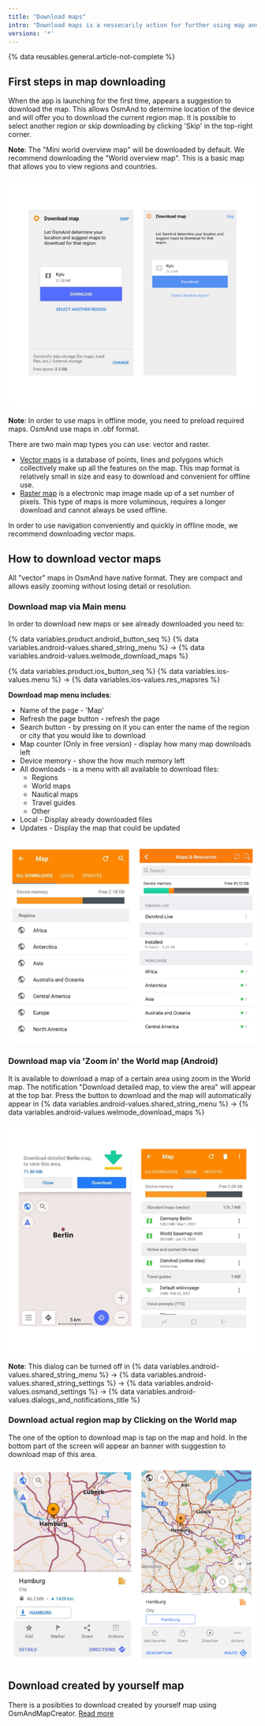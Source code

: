 ```yaml
---
title: "Download maps"
intro: "Download maps is a nessecarily action for further using map and navigation in offline mode. Maps can be downloaded both through the list in the main menu and by clicking on the needed territory on the map."
versions: '*'
---
```

{% data reusables.general.article-not-complete %}

## First steps in map downloading

When the app is launching for the first time,  appears a suggestion  to download the map. This allows OsmAnd to determine location of the device  and will offer you to download the current region map. It is possible to select another region or skip downloading by clicking 'Skip' in the top-right corner.

**Note**: The "Mini world overview map"  will be downloaded by default. We recommend downloading the "World overview map". This is a basic map that allows you to view regions and countries.

![Download map](/assets/images/settings/download_map.png)

**Note**: In order to use maps in offline mode, you need to preload required maps. OsmAnd use  maps  in .obf  format.

There are two main map types you can use: vector and raster.
- [Vector maps](/osmand/start-with/download-maps#how-to-download-vector-maps) is a database of points, lines and polygons which collectively make up all the features on the map. This map format is relatively small in size and easy to download and convenient for offline use.
- [Raster map](/osmand/map/online-raster-maps) is a  electronic map image made up of a set number of pixels. This type of maps is more voluminous, requires a longer download and cannot always be used offline. 

In order to use navigation conveniently and quickly in offline mode, we recommend downloading vector maps.
## How to download vector maps
All "vector" maps in OsmAnd have native format. They are compact and allows  easily zooming without losing detail or resolution. 
### Download map via Main menu
In order to download new maps or see already downloaded you need to:

{% data variables.product.android_button_seq %} {% data variables.android-values.shared_string_menu %} → {% data variables.android-values.welmode_download_maps %}

{% data variables.product.ios_button_seq %} {% data variables.ios-values.menu %} → {% data variables.ios-values.res_mapsres %}

**Download map menu includes**:
- Name of the page - 'Map'
- Refresh the page button - refresh the page
- Search button - by pressing on it you can enter the name of the region or city that you would like to download
- Map counter (Only in free version) - display how many map downloads left
- Device memory - show the how much memory left
- All downloads - is a menu with all available to download files:
  - Regions
  - World maps
  - Nautical maps
  - Travel guides
  - Other
- Local - Display already downloaded files
- Updates - Display the map that could be updated

![Download maps regions ](/assets/images/settings/download_maps_regions.png)

### Download map via 'Zoom in' the World map (Android)
It is available to download a map of a certain area using zoom in the World map. The notification "Download detailed map, to view the area" will appear at the top bar. Press the button to download and the map will automatically appear in {% data variables.android-values.shared_string_menu %} → {% data variables.android-values.welmode_download_maps %}

![Zoom in download map Android ](/assets/images/settings/zoom_in_download_map_android.png)

**Note**: This dialog can be turned off  in {% data variables.android-values.shared_string_menu %} → {% data variables.android-values.shared_string_settings %} → {% data variables.android-values.osmand_settings %} → {% data variables.android-values.dialogs_and_notifications_title %}

### Download actual region map by Clicking on the World map  

The one of the option to download map is tap on the map and hold. In the bottom part of the screen will appear an banner with suggestion to download map of this area.

![Tap on the map download region](/assets/images/settings/tap_on_the_map_download_region.png)

## Download created by yourself map

There is a posibities to download created by yourself map using OsmAndMapCreator. [Read more](/development/map-creation/create-offline-maps-yourself)

